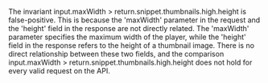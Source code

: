 The invariant input.maxWidth > return.snippet.thumbnails.high.height is false-positive. This is because the 'maxWidth' parameter in the request and the 'height' field in the response are not directly related. The 'maxWidth' parameter specifies the maximum width of the player, while the 'height' field in the response refers to the height of a thumbnail image. There is no direct relationship between these two fields, and the comparison input.maxWidth > return.snippet.thumbnails.high.height does not hold for every valid request on the API.
